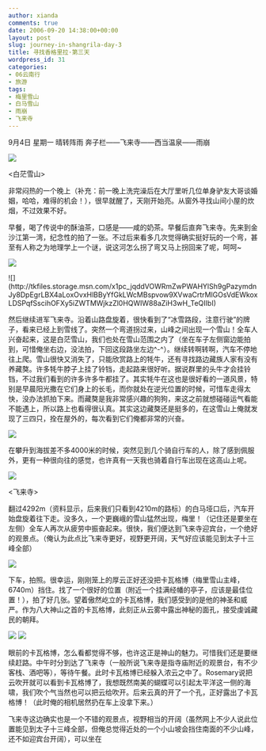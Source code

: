 ```yaml
---
author: xianda
comments: true
date: 2006-09-20 14:38:00+00:00
layout: post
slug: journey-in-shangrila-day-3
title: 寻找香格里拉·第三天
wordpress_id: 31
categories:
- 06云南行
- 旅游
tags:
- 梅里雪山
- 白马雪山
- 雨崩
- 飞来寺
---
```


9月4日 星期一 晴转阵雨 奔子栏——飞来寺——西当温泉——雨崩



![](http://tkfiles.storage.msn.com/x1pc_jqddVOWRmZwPWAHYlSh9ZTOIZlGrkp1LIEVWsF0pshy1jHyBchT5GqL_99KEsTE1ogxi_ob4mGF3p2gfR1CgabwXBHwcSPmAhj9dCfTX6QrZ1uva6uaamdl3IfLMRtsszYZpY7y_M)



<白茫雪山>



非常闷热的一个晚上（补充：前一晚上洗完澡后在大厅里听几位单身驴友大哥谈婚姻，哈哈，难得的机会！），很早就醒了，天刚开始亮。从窗外寻找山间小屋的炊烟，不过效果不好。



早餐，喝了传说中的酥油茶，口感是——咸的奶茶。早餐后直奔飞来寺。先来到金沙江第一湾，纪念性的拍了一张。不过后来看多几次觉得确实挺好玩的一个弯，甚至有人称之为地理学上一个谜，说这河怎么拐了弯又马上拐回来了呢，呵呵~



![](http://tkfiles.storage.msn.com/x1pc_jqddVOWRmZwPWAHYlSh26-nEITWd-o0zyCncMYvSq1HyxD4-b6stO_qb-5kU5q759J3HpOw6WZyHnFXPV7kGReJeG0Uh4rgWo8iOr77pAgFPGx9xH-BINkAtPshLCH5CQDDc5sQqk)


 <!-- more --> ![](http://tkfiles.storage.msn.com/x1pc_jqddVOWRmZwPWAHYlSh9gPazymdnJy8DpEgrLBX4aLoxOvxHlBByYfGkLWcMBspvow9XVwaCrtrMlGOsVdEWkoxLDSPqfSscihOFXy5iZWTMWjkzZl0HQWIW88aZiH3wH_TeQIIbI)



然后继续进军飞来寺。沿着山路盘旋着，很快看到了“冰雪路段，注意行驶”的牌子，看来已经上到雪线了。突然一个弯道拐过来，山峰之间出现一个雪山！全车人兴奋起来，这是白茫雪山，我们也处在雪山范围之内了（坐在车子左侧窗边能拍到，可惜俺坐右边，没法拍，下回这段路坐左边^-^）。继续转啊转啊，汽车不停地往上爬。雪山很快又消失了，只能欣赏路上的牦牛，还有寻找路边藏族人家有没有养藏獒。许多牦牛脖子上挂了铃铛，走起路来很好听。据说群里的头牛才会挂铃铛，不过我们看到的许多许多牛都挂了。其实牦牛在这也是很好看的一道风景，特别是早晨阳光撒在它们身上的长毛，而你就处在逆光位置的时候，可惜车走得太快，没办法抓拍下来。而藏獒是我非常感兴趣的狗狗，来这之前就想碰碰运气看能不能遇上，所以路上也看得很认真。其实这边藏獒还是挺多的，在这雪山上俺就发现了三四只，拴在屋外的，每次看到它们俺都非常的兴奋。



![](http://tkfiles.storage.msn.com/x1pc_jqddVOWRmZwPWAHYlSh1Ioy1FW078VQMWrmX40qksOCVOR1Y_3Lb1xexJyCCq4_UBcxcbVqZffisJ-RFWDi8BQ2nZqN1Hys99Sc1teXU33FWOCUdfl5283kFbMmRvyFmS6swRsbLQ)



在攀升到海拔差不多4000米的时候，突然见到几个骑自行车的人，除了感到佩服外，更有一种很向往的感觉，也许真有一天我也骑着自行车出现在这高山上呢。





![](http://tkfiles.storage.msn.com/x1pc_jqddVOWRmZwPWAHYlSh0RutNHJxx8-9sJlIWE8BjFp5HByrNZ62xc5yXB1pHONSQl65lG0wYs9kGHWAg1ajdixIWOJ8zGLDv6l4eLHOhgO4YBYlj7wZ0zQLStHSDzBMH98s33OYlc)



<飞来寺>



翻过4292m（资料显示，后来我们只看到4210m的路标）的白马垭口后，汽车开始盘旋着往下走。没多久，一个更巍峨的雪山猛然出现，梅里！（记住还是要坐在左侧）全车人再次从疲劳中振奋起来。很快，我们便达到飞来寺迎宾台，一个绝好的观景点。（俺认为此点比飞来寺更好，视野更开阔，天气好应该能见到太子十三峰全部）



![](http://tkfiles.storage.msn.com/x1pc_jqddVOWRmZwPWAHYlSh5Fpjn4jw0iGNj-2_usTreZj-V-2H7C-Cg23lT7rjrNuJbdkQ4SDMiL1uGAT8jTJ_PdCpHS0lC3MNcv4yAdSpfQdEDENbjf7WO2OFUPMzGDFK-EgAYUcuLQ)




下车，拍照。很幸运，刚刚笼上的厚云正好还没把卡瓦格博（梅里雪山主峰，6740m）挡住。找了一个很好的位置（附近一个挂满经幡的亭子，应该是最佳位置！），拍了好几张。望着傲然屹立的卡瓦格博，我们感受到的是他的神圣和威严。作为八大神山之首的卡瓦格博，此刻正从云雾中露出神秘的面孔，接受虔诚藏民的朝拜。



![](http://tkfiles.storage.msn.com/x1pc_jqddVOWRmZwPWAHYlSh6rPkLA1mXnc00DQQYFpSfk7auw7NNo4eqmQHSi5AWH8TjZGwVd_elNCOx9TrizrNJl7wga7xK_GdJiJ_JvDwZwRPexp9aR4DepZIMZ3O2KGV6I_fh7Sm1Y)
![](http://tkfiles.storage.msn.com/x1pc_jqddVOWRmZwPWAHYlSh2cLOjLzIXj9iRtfdpFkxY2yCMIoLY90BOxkkypVvA9wZCI9ysssBgKXdyz4WfGAWzVVsDafMRIFVDFvQ4d6rGXNNGh6gAs_p6G4atSlLDvLgbWTfj_4mM8)



眼前的卡瓦格博，怎么看都觉得不够，也许这正是神山的魅力。可惜我们还是要继续赶路。中午时分到达了飞来寺（一般所说飞来寺是指寺庙附近的观景台，有不少客栈、酒吧等），等待午餐。此时卡瓦格博已经躲入浓云之中了。Rosemary说把云吹开就可以看到卡瓦格博了，我想既然南美的蝴蝶可以引起太平洋这一侧的海啸，我们吹个气当然也可以把云给吹开。后来云真的开了一个孔，正好露出了卡瓦格博！（此时俺的相机居然扔在车上没拿下来。）



飞来寺这边确实也是一个不错的观景点，视野相当的开阔（虽然网上不少人说此位置能见到太子十三峰全部，但俺总觉得近处的一个小山坡会挡住南面的不少山峰，还不如迎宾台开阔），可以坐在
